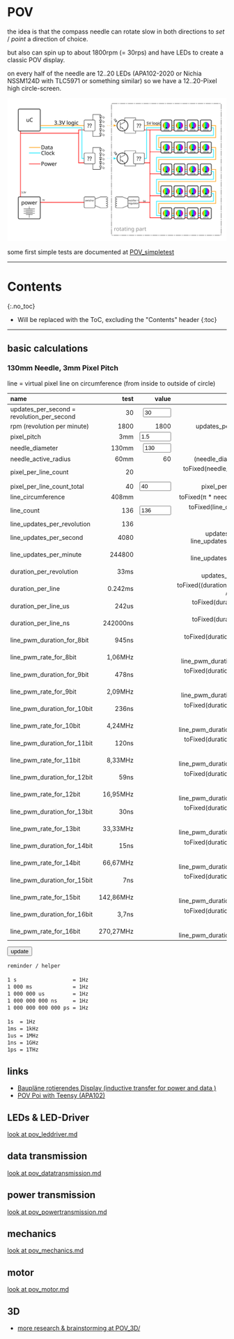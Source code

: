 # POV
<!--lint disable list-item-indent-->
<!--lint disable list-item-bullet-indent-->
<!--lint disable code-block-style-->

the idea is that the compass needle can rotate slow in both directions to *set* / *point* a direction of choice.

but also can spin up to about 1800rpm (= 30rps) and have LEDs to create a classic POV display.

on every half of the needle are 12..20 LEDs (APA102-2020 or Nichia NSSM124D with TLC5971 or something similar)
so we have a 12..20-Pixel high circle-screen.

![pov concept overview](pov_concept_overview.svg)

some first simple tests are documented at [POV_simpletest](https://s-light.github.io/POV_simpletest/docs/)

---
# Contents
{:.no_toc}

* Will be replaced with the ToC, excluding the "Contents" header
{:toc}
---

## basic calculations

### 130mm Needle, 3mm Pixel Pitch

line = virtual pixel line on circumference (from inside to outside of circle)

| name                                       | test      | value                                            | formula                                               |
| :----------------------------------------- | --------: | -----------------------------------------------: | ----------------------------------------------------: |
| updates_per_second = revolution_per_second | 30        | <label class="unit rpm"><input type="number" value="30" step="1" min="0" max="120"/></label> |           |
| rpm (revolution per minute)                | 1800      | <span class="">1800</span>                       | updates_per_second * 60                               |
| pixel_pitch                                | 3mm       | <label class="unit millimeter"><input type="number" value="1.5" step="0.1" min="0" max="20" /></label> | |
| needle_diameter                            | 130mm     | <label class="unit millimeter"><input type="number" value="130" step="1" min="0" max="500" /></label> |  |
| needle_active_radius                       | 60mm      | <span class="unit millimeter">60</span>          | (needle_diameter - 10) / 2                            |
| pixel_per_line_count                       | 20        | <span class=""></span>                           | toFixed(needle_active_radius / pixel_pitch; 0)        |
| pixel_per_line_count_total                 | 40        | <label class=""><input type="number" value="40" step="1" min="0" max="1000" /></label> | pixel_per_line_count * 2 |
| line_circumference                         | 408mm     | <span class="unit millimeter"></span>            | toFixed(π * needle_diameter; 1)                       |
| line_count                                 | 136       | <label class=""><input type="number" value="136" step="1" min="0" max="1440" /></label> | toFixed(line_circumference / pixel_pitch) |
| line_updates_per_revolution                | 136       | <span class=""></span>                           | line_count                                            |
| line_updates_per_second                    | 4080      | <span class=""></span>                           | updates_per_second * line_updates_per_revolution      |
| line_updates_per_minute                    | 244800    | <span class=""></span>                           | rpm * line_updates_per_revolution                     |
| duration_per_revolution                    | 33ms      | <span class="unit milliseconds"></span>          | toFixed(1000 / updates_per_second; 1)                 |
| duration_per_line                          | 0.242ms   | <span class="unit milliseconds"></span>          | toFixed((duration_per_revolution / line_count); 7)    |
| duration_per_line_us                       | 242us     | <span class="unit microseconds"></span>          | toFixed(duration_per_line * 1000; 0)                  |
| duration_per_line_ns                       | 242000ns  | <span class="unit nanoseconds"></span>           | toFixed(duration_per_line * 1000000; 0)               |
| line_pwm_duration_for_8bit                 | 945ns     | <span class="unit nanoseconds"></span>           | toFixed(duration_per_line_ns /   256; 0)              |
| line_pwm_rate_for_8bit                     | 1,06MHz   | <span class="unit megahertz"></span>             | toFixed(1000 / line_pwm_duration_for_8bit ; 2)        |
| line_pwm_duration_for_9bit                 | 478ns     | <span class="unit nanoseconds"></span>           | toFixed(duration_per_line_ns /   512; 0)              |
| line_pwm_rate_for_9bit                     | 2,09MHz   | <span class="unit megahertz"></span>             | toFixed(1000 / line_pwm_duration_for_9bit ; 2)        |
| line_pwm_duration_for_10bit                | 236ns     | <span class="unit nanoseconds"></span>           | toFixed(duration_per_line_ns /  1024; 0)              |
| line_pwm_rate_for_10bit                    | 4,24MHz   | <span class="unit megahertz"></span>             | toFixed(1000 / line_pwm_duration_for_10bit; 2)        |
| line_pwm_duration_for_11bit                | 120ns     | <span class="unit nanoseconds"></span>           | toFixed(duration_per_line_ns /  2048; 0)              |
| line_pwm_rate_for_11bit                    | 8,33MHz   | <span class="unit megahertz"></span>             | toFixed(1000 / line_pwm_duration_for_11bit; 2)        |
| line_pwm_duration_for_12bit                |  59ns     | <span class="unit nanoseconds"></span>           | toFixed(duration_per_line_ns /  4096; 0)              |
| line_pwm_rate_for_12bit                    | 16,95MHz  | <span class="unit megahertz"></span>             | toFixed(1000 / line_pwm_duration_for_12bit; 2)        |
| line_pwm_duration_for_13bit                |  30ns     | <span class="unit nanoseconds"></span>           | toFixed(duration_per_line_ns /  8192; 0)              |
| line_pwm_rate_for_13bit                    | 33,33MHz  | <span class="unit megahertz"></span>             | toFixed(1000 / line_pwm_duration_for_13bit; 2)        |
| line_pwm_duration_for_14bit                |  15ns     | <span class="unit nanoseconds"></span>           | toFixed(duration_per_line_ns / 16384; 0)              |
| line_pwm_rate_for_14bit                    | 66,67MHz  | <span class="unit megahertz"></span>             | toFixed(1000 / line_pwm_duration_for_14bit; 2)        |
| line_pwm_duration_for_15bit                |   7ns     | <span class="unit nanoseconds"></span>           | toFixed(duration_per_line_ns / 32768; 0)              |
| line_pwm_rate_for_15bit                    | 142,86MHz | <span class="unit megahertz"></span>             | toFixed(1000 / line_pwm_duration_for_15bit; 2)        |
| line_pwm_duration_for_16bit                | 3,7ns     | <span class="unit nanoseconds"></span>           | toFixed(duration_per_line_ns / 65535; 2)              |
| line_pwm_rate_for_16bit                    | 270,27MHz | <span class="unit megahertz"></span>             | toFixed(1000 / line_pwm_duration_for_16bit; 2)        |

<button type="button" name="bt_update" id="bt_update">update</button>
<script src="{{ '/assets/js/table_calc_example.js?v=' | append: site.github.build_revision | relative_url }}" charset="utf-8"></script>



```
reminder / helper

1 s                  = 1Hz
1 000 ms             = 1Hz
1 000 000 us         = 1Hz
1 000 000 000 ns     = 1Hz
1 000 000 000 000 ps = 1Hz

1s  = 1Hz
1ms = 1kHz
1us = 1MHz
1ns = 1GHz
1ps = 1THz
```


## links
- [Baupläne rotierendes Display (inductive transfer for power and data )](https://www.mikrocontroller.net/topic/80808#675198)
- [POV Poi with Teensy (APA102)](https://forum.pjrc.com/threads/30020-Teensy-APA102-POV-Poi-Pixel-Poi-Build-Tutorial/page11)

## LEDs & LED-Driver
[look at pov_leddriver.md](pov_leddriver.md)

## data transmission
[look at pov_datatransmission.md](pov_datatransmission.md)

## power transmission
[look at pov_powertransmission.md](pov_powertransmission.md)

## mechanics
[look at pov_mechanics.md](pov_mechanics.md)

## motor
[look at pov_motor.md](pov_motor.md)

## 3D
- [more research & brainstorming at POV_3D/](POV_3D/readme.md)
